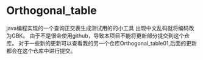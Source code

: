 # Orthogonal_table
java编程实现的一个查询正交表生成测试用的的小工具
出现中文乱码就将编码改为GBK。
由于不是很会使用github，导致本项目不能将更新部分提交到这个仓库。
对于一些新的更新可以查看我的另一个仓库Orthogonal_table01,后面的更新都会在这个仓库中进行提交。
